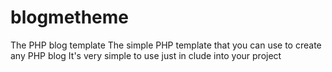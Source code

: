 # blogmetheme
The PHP blog template
The simple PHP template that you can use to create any PHP blog
It's very simple to use just in clude into your project
